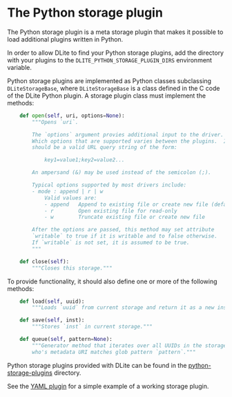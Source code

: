 The Python storage plugin
=========================
The Python storage plugin is a meta storage plugin that makes it
possible to load additional plugins written in Python.

In order to allow DLite to find your Python storage plugins, add the
directory with your plugins to the `DLITE_PYTHON_STORAGE_PLUGIN_DIRS`
environment variable.

Python storage plugins are implemented as Python classes subclassing
`DLiteStorageBase`, where `DLiteStorageBase` is a class defined in the
C code of the DLite Python plugin.  A storage plugin class must
implement the methods:

```python
    def open(self, uri, options=None):
        """Opens `uri`.

        The `options` argument provies additional input to the driver.
        Which options that are supported varies between the plugins.  It
        should be a valid URL query string of the form:

            key1=value1;key2=value2...

        An ampersand (&) may be used instead of the semicolon (;).

        Typical options supported by most drivers include:
        - mode : append | r | w
            Valid values are:
            - append   Append to existing file or create new file (default)
            - r        Open existing file for read-only
            - w        Truncate existing file or create new file

        After the options are passed, this method may set attribute
        `writable` to true if it is writable and to false otherwise.
        If `writable` is not set, it is assumed to be true.
        """

    def close(self):
        """Closes this storage."""
```

To provide functionality, it should also define one or more of the
following methods:

```python
    def load(self, uuid):
        """Loads `uuid` from current storage and return it as a new instance."""

    def save(self, inst):
        """Stores `inst` in current storage."""

    def queue(self, pattern=None):
        """Generator method that iterates over all UUIDs in the storage
        who's metadata URI matches glob pattern `pattern`."""
```

Python storage plugins provided with DLite can be found in the
[python-storage-plugins](python-storage-plugins/) directory.

See the [YAML plugin](python-storage-plugins/yaml_plugin.py) for a
simple example of a working storage plugin.
